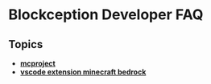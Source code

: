 # Blockception Developer FAQ

## Topics

- **[mcproject](./mcproject/index.md)**
- **[vscode extension minecraft bedrock](./vscode-extension-mcbe/index.md)**
